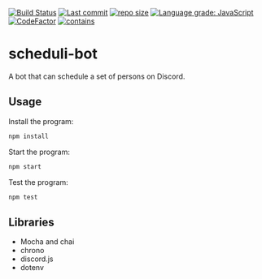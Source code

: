 [![Build Status](https://travis-ci.com/Dominik-Hillmann/scheduli-bot.svg?branch=main)](https://travis-ci.com/Dominik-Hillmann/scheduli-bot)
[![Last commit](https://img.shields.io/github/last-commit/Dominik-Hillmann/scheduli-bot)](https://img.shields.io/github/last-commit/Dominik-Hillmann/scheduli-bot)
[![repo size](https://img.shields.io/github/repo-size/Dominik-Hillmann/scheduli-bot)](https://img.shields.io/github/repo-size/Dominik-Hillmann/scheduli-bot)
[![Language grade: JavaScript](https://img.shields.io/lgtm/grade/javascript/g/Dominik-Hillmann/scheduli-bot.svg?logo=lgtm&logoWidth=18)](https://lgtm.com/projects/g/Dominik-Hillmann/scheduli-bot/context:javascript)
[![CodeFactor](https://www.codefactor.io/repository/github/dominik-hillmann/scheduli-bot/badge)](https://www.codefactor.io/repository/github/dominik-hillmann/scheduli-bot)
[![contains](https://img.shields.io/badge/contains-tasty%20spaghetti%20code-informational)](https://img.shields.io/badge/contains-tasty%20spaghetti%20code-informational)
# scheduli-bot
A bot that can schedule a set of persons on Discord.

## Usage
Install the program:
```sh
npm install
```

Start the program:
```sh
npm start
```

Test the program:
```sh
npm test
```

## Libraries
* Mocha and chai
* chrono
* discord.js
* dotenv
